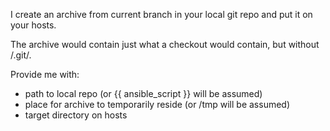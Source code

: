 I create an archive from current branch in your local git repo and put it on your hosts.

The archive would contain just what a checkout would contain, but without /.git/.

Provide me with:
* path to local repo (or {{ ansible\_script }} will be assumed)
* place for archive to temporarily reside (or /tmp will be assumed)
* target directory on hosts
